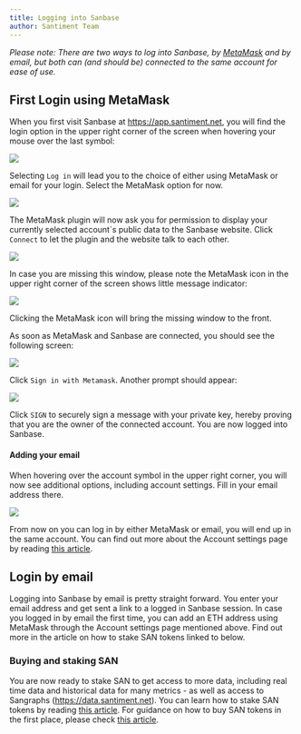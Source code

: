 ```yaml
---
title: Logging into Sanbase
author: Santiment Team
---
```


*Please note: There are two ways to log into Sanbase, by*
[*MetaMask*](https://metamask.io/) *and by email, but both can (and
should be) connected to the same account for ease of use.*

## First Login using MetaMask

When you first visit Sanbase at <https://app.santiment.net>, you will
find the login option in the upper right corner of the screen when
hovering your mouse over the last symbol:

![](13_login.png)

Selecting `Log in` will lead you to the choice of either using
MetaMask or email for your login. Select the MetaMask option for now.

![](25_login_choice.png)

The MetaMask plugin will now ask you for permission to display your
currently selected account\`s public data to the Sanbase website. Click
`Connect` to let the plugin and the website talk to each other.

![](26_metamask_seperate.png)

In case you are missing this window, please note the MetaMask icon in
the upper right corner of the screen shows little message indicator:

![](14_mm.png)

Clicking the MetaMask icon will bring the missing window to the front.


As soon as MetaMask and Sanbase are connected, you should see the
following screen:

![](28_metamask_connected.png)

Click `Sign in with Metamask`. Another prompt should appear:

![](29_metamask_signin.png)

Click `SIGN` to securely sign a message with your private key, hereby
proving that you are the owner of the connected account. You are now
logged into Sanbase.


#### Adding your email

When hovering over the account symbol in the upper right corner, you
will now see additional options, including account settings. Fill in
your email address there.

![](09_account_menu.png)

From now on you can log in by either MetaMask or email, you will end up
in the same account. You can find out more about the Account settings
page by reading [this
article](/sanbase/my-account/account-settings).

## Login by email

Logging into Sanbase by email is pretty straight forward. You enter your
email address and get sent a link to a logged in Sanbase session. In
case you logged in by email the first time, you can add an ETH address
using MetaMask through the Account settings page mentioned above. Find
out more in the article on how to stake SAN tokens linked to below.

### Buying and staking SAN

You are now ready to stake SAN to get access to more data, including
real time data and historical data for many metrics - as well as access
to Sangraphs (<https://data.santiment.net>). You can learn how to stake
SAN tokens by reading [this
article](/general/san-tokens/how-to-stake-san).
For guidance on how to buy SAN tokens in the first place, please check
[this
article](/general/san-tokens/how-to-buy-san).
